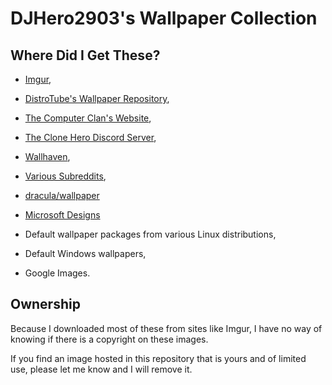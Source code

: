 # DJHero2903's Wallpaper Collection

## Where Did I Get These?

- [Imgur](http://imgur.com),
- [DistroTube's Wallpaper Repository](https://gitlab.com/dwt1/wallpapers),
- [The Computer Clan's Website](https://thecomputerclan.com/),
- [The Clone Hero Discord Server](https://discord.gg/Hsn4Cgu),
- [Wallhaven](https://wallhaven.cc/),
- [Various Subreddits](https://www.reddit.com/),
- [dracula/wallpaper](https://github.com/dracula/wallpaper)
- [Microsoft Designs](https://microsoft.design/wallpapers/)

- Default wallpaper packages from various Linux distributions,
- Default Windows wallpapers,
- Google Images.

## Ownership

Because I downloaded most of these from sites like Imgur, I have no way of knowing if there is a copyright on these images.

If you find an image hosted in this repository that is yours and of limited use, please let me know and I will remove it.
